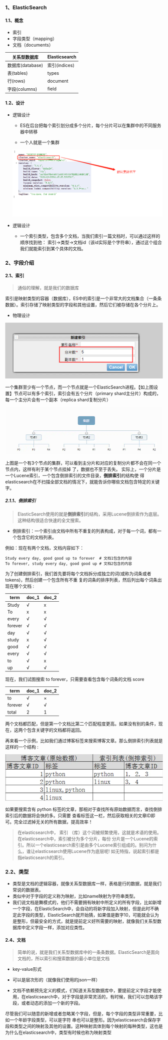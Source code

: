 ### 1、ElasticSearch

#### 1.1、概念

- 索引
- 字段类型（mapping）
- 文档（documents）

| 关系型数据库     | Elasticsearch |
| ---------------- | ------------- |
| 数据库(database) | 索引(indices) |
| 表(tables)       | types         |
| 行(rows)         | document      |
| 字段(columns)    | field         |

#### 1.2、设计

- 逻辑设计

  - ES在后台把每个索引划分成多个分片，每个分片可以在集群中的不同服务器中转移

  - 一个人就是一个集群

  ![1606911698962](../../../image/1606911698962.png)

- 逻辑设计

  - 一个索引类型，包含多个文档，当我们索引一篇文档时，可以通过这样的顺序找到他： 索引->类型->文档id（该id实际是个字符串），通过这个组合我们就能索引到某个具体的文档。

### 2、字段介绍

#### 2.1、索引

> 通俗的理解，就是我们的数据库

索引是映射类型的容器（数据库），ES中的索引是一个非常大的文档集合（一条条数据）。索引存储了映射类型的字段和其他设置，然后它们被存储在各个分片上。

- 物理设计

![1606996604280](../../../image/1606996604280.png)

一个集群至少有一个节点，而一个节点就是一个ElasticSearch进程。【如上图设置】节点可以有多个索引，索引会有五个分片（primary shard主分片）构成的，每一个主分片会有一个副本（replica shard复制分片）

![1606996831039](../../../image/1606996831039.png)

上图是一个有3个节点的集群，可以看到主分片和对应的复制分片都不会在同一个节点内，这样有利于某个节点挂掉 了，数据也不至于丢失。 实际上，一个分片是一个Lucene索引，一个包含倒排索引的文件目录，**倒排索引**的结构使 得elasticsearch在不扫描全部文档的情况下，就能告诉你哪些文档包含特定的关键字。

##### 2.1.1、倒排索引

> ElasticSearch使用的就是**倒排索引**的结构，采用Lucene倒排索作为底层。这种结构很适合快速的全文搜索。

- 倒排索引：一个索引由文档中所有不重复的列表构成，对于每一个词，都有一个包含它的文档列表。

例如：现在有两个文档，文档内容如下：

```shell
Study every day, good good up to forever  # 文档1包含的内容
To forever, study every day, good good up # 文档2包含的内容
```

为了创建倒排索引，我们首先要将每个文档拆分成独立的词(或称为词条或者tokens)，然后创建一个包含所有不重 复的词条的排序列表，然后列出每个词条出现在哪个文档 :

| term    | doc_1 | doc_2 |
| ------- | ----- | ----- |
| Study   | √     | x     |
| To      | x     | x     |
| every   | √     | √     |
| forever | √     | √     |
| day     | √     | √     |
| study   | x     | √     |
| good    | √     | √     |
| every   | √     | √     |
| to      | √     | x     |
| up      | √     | √     |

现在，我们试图搜索 to forever，只需要查看包含每个词条的文档 score

| term    | doc_1 | doc_2 |
| ------- | ----- | ----- |
| to      | √     | ×     |
| forever | √     | √     |
| total   | 2     | 1     |

两个文档都匹配，但是第一个文档比第二个匹配程度更高。如果没有别的条件，现在，这两个包含关键字的文档都将返回。

再来看一个示例，比如我们通过博客标签来搜索博客文章。那么倒排索引列表就是这样的一个结构 :

![1606997294682](../../../image/1606997294682.png)

如果要搜索含有 python 标签的文章，那相对于查找所有原始数据而言，查找倒排索引后的数据将会快的多。只需要 查看标签这一栏，然后获取相关的文章ID即可。完全过滤掉无关的所有数据，提高效率！

> 在elasticsearch中， 索引 （库）这个词被频繁使用，这就是术语的使用。 在elasticsearch中，索引被分为多个分片，每份 分片是一个Lucene的索引。所以一个elasticsearch索引是由多个Lucene索引组成的。别问为什么，谁让elasticsearch使用Lucene作为底层呢! 如无特指，说起索引都是指elasticsearch的索引。

### 2.2、类型

- 类型是文档的逻辑容器，就像关系型数据库一样，表格是行的数据，就是我们常说的数据表。
- 类似中对于字段的定义称为映射，比如name映射为字符串类型。
- 我们说文档是舞模式的，他们不需要拥有映射中所定义的所有字段，比如新增一个字段，在ElasticSearch中，会自动的将新字段加入映射，但是此时不确定此字段的类型，ElasticSearch就开始猜，如果值是数字10，可能就会认为是整形，但最安全的方式，就是提前定义好所需要的映射，就像我们关系型数据库中定义字段一样，添加对应类性。

#### 2.4、文档

> 简单的说，就是我们关系型数据库中的一条条数据。ElasticSearch是面向文档的，所以索引和搜索数据的最小单位是文档

- key-value形式
- 可以是层次形的（就像我们使用的json一样）

- 文档不依赖预先定义的模式，们知道关系型数据库中，要提前定义字段才能使用，在elasticsearch中，对于字段是非常灵活的，有时候，我们可以忽略该字段，或者动态的添加一个新的字段。

尽管我们可以随意的新增或者忽略某个字段，但是，每个字段的类型非常重要，比如一个年龄字段类型，可以是字符 串也可以是整形。因为elasticsearch会保存字段和类型之间的映射及其他的设置。这种映射具体到每个映射的每种类型，这也是为什么在elasticsearch中，类型有时候也称为映射类型

